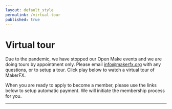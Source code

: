 ```yaml
---
layout: default_style
permalink: /virtual-tour
published: true
---
```


# Virtual tour

Due to the pandemic, we have stopped our Open Make events and we are doing tours by appointment only. Please email info@makerfx.org with any questions, or to setup a tour. Click play below to watch a virtual tour of MakerFX.

When you are ready to apply to become a member, please use the links below to setup automatic payment. We will initiate the membership process for you.

---

<p align="center">
  <script src="https://static.kuula.io/embed.js" data-kuula="https://kuula.co/share/collection/7Pmh5?fs=1&amp;vr=1&amp;sd=1&amp;initload=0&amp;thumbs=1&amp;info=0&amp;logo=bWVkaWEvNDYyOS81ZjM1LWU1MGEtZWJlYi1jMTM5LnBuZw==" data-width="500px" data-height="500px">
  </script>
</p>
